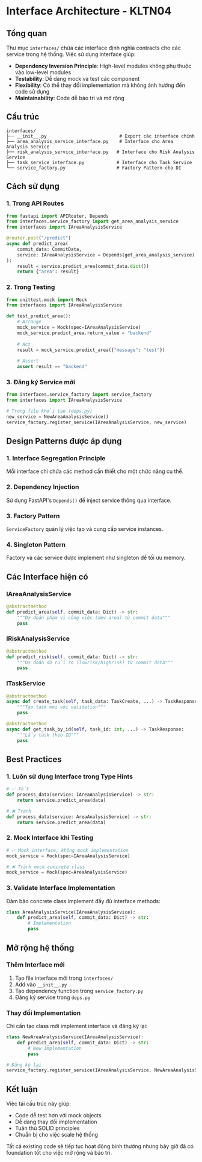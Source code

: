 # Interface Architecture - KLTN04

## Tổng quan
Thư mục `interfaces/` chứa các interface định nghĩa contracts cho các service trong hệ thống. Việc sử dụng interface giúp:

- **Dependency Inversion Principle**: High-level modules không phụ thuộc vào low-level modules
- **Testability**: Dễ dàng mock và test các component
- **Flexibility**: Có thể thay đổi implementation mà không ảnh hưởng đến code sử dụng
- **Maintainability**: Code dễ bảo trì và mở rộng

## Cấu trúc

```
interfaces/
├── __init__.py                           # Export các interface chính
├── area_analysis_service_interface.py    # Interface cho Area Analysis Service
├── risk_analysis_service_interface.py   # Interface cho Risk Analysis Service  
├── task_service_interface.py            # Interface cho Task Service
└── service_factory.py                   # Factory Pattern cho DI
```

## Cách sử dụng

### 1. Trong API Routes

```python
from fastapi import APIRouter, Depends
from interfaces.service_factory import get_area_analysis_service
from interfaces import IAreaAnalysisService

@router.post("/predict")
async def predict_area(
    commit_data: CommitData,
    service: IAreaAnalysisService = Depends(get_area_analysis_service)
):
    result = service.predict_area(commit_data.dict())
    return {"area": result}
```

### 2. Trong Testing

```python
from unittest.mock import Mock
from interfaces import IAreaAnalysisService

def test_predict_area():
    # Arrange
    mock_service = Mock(spec=IAreaAnalysisService)
    mock_service.predict_area.return_value = "backend"
    
    # Act
    result = mock_service.predict_area({"message": "test"})
    
    # Assert
    assert result == "backend"
```

### 3. Đăng ký Service mới

```python
from interfaces.service_factory import service_factory
from interfaces import IAreaAnalysisService

# Trong file khởi tạo (deps.py)
new_service = NewAreaAnalysisService()
service_factory.register_service(IAreaAnalysisService, new_service)
```

## Design Patterns được áp dụng

### 1. Interface Segregation Principle
Mỗi interface chỉ chứa các method cần thiết cho một chức năng cụ thể.

### 2. Dependency Injection
Sử dụng FastAPI's `Depends()` để inject service thông qua interface.

### 3. Factory Pattern
`ServiceFactory` quản lý việc tạo và cung cấp service instances.

### 4. Singleton Pattern
Factory và các service được implement như singleton để tối ưu memory.

## Các Interface hiện có

### IAreaAnalysisService
```python
@abstractmethod
def predict_area(self, commit_data: Dict) -> str:
    """Dự đoán phạm vi công việc (dev area) từ commit data"""
    pass
```

### IRiskAnalysisService
```python
@abstractmethod
def predict_risk(self, commit_data: Dict) -> str:
    """Dự đoán độ rủi ro (lowrisk/highrisk) từ commit data"""
    pass
```

### ITaskService
```python
@abstractmethod
async def create_task(self, task_data: TaskCreate, ...) -> TaskResponse:
    """Tạo task mới với validation"""
    pass

@abstractmethod 
async def get_task_by_id(self, task_id: int, ...) -> TaskResponse:
    """Lấy task theo ID"""
    pass
```

## Best Practices

### 1. Luôn sử dụng Interface trong Type Hints
```python
# ✅ Tốt
def process_data(service: IAreaAnalysisService) -> str:
    return service.predict_area(data)

# ❌ Tránh
def process_data(service: AreaAnalysisService) -> str:
    return service.predict_area(data)
```

### 2. Mock Interface khi Testing
```python
# ✅ Mock interface, không mock implementation
mock_service = Mock(spec=IAreaAnalysisService)

# ❌ Tránh mock concrete class
mock_service = Mock(spec=AreaAnalysisService)
```

### 3. Validate Interface Implementation
Đảm bảo concrete class implement đầy đủ interface methods:

```python
class AreaAnalysisService(IAreaAnalysisService):
    def predict_area(self, commit_data: Dict) -> str:
        # Implementation
        pass
```

## Mở rộng hệ thống

### Thêm Interface mới
1. Tạo file interface mới trong `interfaces/`
2. Add vào `__init__.py`
3. Tạo dependency function trong `service_factory.py`
4. Đăng ký service trong `deps.py`

### Thay đổi Implementation
Chỉ cần tạo class mới implement interface và đăng ký lại:

```python
class NewAreaAnalysisService(IAreaAnalysisService):
    def predict_area(self, commit_data: Dict) -> str:
        # New implementation
        pass

# Đăng ký lại
service_factory.register_service(IAreaAnalysisService, NewAreaAnalysisService())
```

## Kết luận

Việc tái cấu trúc này giúp:
- Code dễ test hơn với mock objects
- Dễ dàng thay đổi implementation
- Tuân thủ SOLID principles
- Chuẩn bị cho việc scale hệ thống

Tất cả existing code sẽ tiếp tục hoạt động bình thường nhưng bây giờ đã có foundation tốt cho việc mở rộng và bảo trì.
